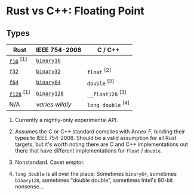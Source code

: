# Rust vs C++: Floating Point



## Types

| Rust                                                                          | IEEE 754-2008     | C / C++                           |
| ------------------------------------------------------------------------------| ------------------| ----------------------------------|
| [`f16`](https://doc.rust-lang.org/core/primitive.f16.html) <sup>\[1\]</sup>   | [`binary16`]      |                                   |
| [`f32`](https://doc.rust-lang.org/core/primitive.f32.html)                    | [`binary32`]      | `float` <sup>\[2\]</sup>          |
| [`f64`](https://doc.rust-lang.org/core/primitive.f64.html)                    | [`binary64`]      | `double` <sup>\[2\]</sup>         |
| [`f128`](https://doc.rust-lang.org/core/primitive.f128.html) <sup>\[1\]</sup> | [`binary128`]     | `__float128` <sup>\[3\]</sup>     |
| N/A                                                                           | *varies wildly*   | `long double` <sup>\[4\]</sup>    |

1.  Currently a nightly-only experimental API.

2.  Assumes the C or C++ standard complies with Annex F, binding their types to IEEE 754-2008.
    Should be a valid assumption for all Rust targets, but it's worth noting there are C and C++ implementations out there that have different implementations for `float` / `double`.

3.  Nonstandard.  Cavet emptor.

4.  `long double` is all over the place: Sometimes `binary64`, sometimes `binary128`, sometimes "double double", sometimes Intel's 80-bit nonsense...



<!-- References -->

[`binary16`]:   https://en.wikipedia.org/wiki/Half-precision_floating-point_format#IEEE_754_half-precision_binary_floating-point_format:_binary16
[`binary32`]:   https://en.wikipedia.org/wiki/Single-precision_floating-point_format#IEEE_754_standard:_binary32
[`binary64`]:   https://en.wikipedia.org/wiki/Double-precision_floating-point_format#IEEE_754_double-precision_binary_floating-point_format:_binary64
[`binary128`]:  https://en.wikipedia.org/wiki/Quadruple-precision_floating-point_format#IEEE_754_quadruple-precision_binary_floating-point_format:_binary128
[`binary256`]:  https://en.wikipedia.org/wiki/Octuple-precision_floating-point_format#IEEE_754_octuple-precision_binary_floating-point_format:_binary256
